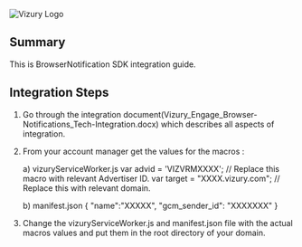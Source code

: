 ![Vizury Logo](https://github.com/vizury/BrowserNotificationKit/blob/master/VizuryLogo.png)
## Summary
 This is BrowserNotification SDK integration guide.

## <a id="integration-steps"></a>Integration Steps

1) Go through the integration document(Vizury_Engage_Browser-Notifications_Tech-Integration.docx) which describes all aspects of integration.

2) From your account manager get the values for the macros :

    a) vizuryServiceWorker.js
           var advid = 'VIZVRMXXXX'; // Replace this macro with relevant Advertiser ID.
           var target = "XXXX.vizury.com"; // Replace this with relevant domain.

    b) manifest.json
           {
 		 "name":"XXXXX",
	         "gcm_sender_id": "XXXXXXX"
	   }

3) Change the vizuryServiceWorker.js and manifest.json file with the actual macros values and put them in the root directory of your domain. 

